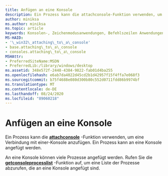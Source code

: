 ```yaml
---
title: Anfügen an eine Konsole
description: Ein Prozess kann die attachconsole-Funktion verwenden, um eine Verbindung mit einer-Konsole anzufügen. Ein Prozess kann an eine Konsole angefügt werden.
author: miniksa
ms.author: miniksa
ms.topic: article
keywords: Konsolen-, Zeichenmodusanwendungen, Befehlszeilen Anwendungen, Terminalanwendungen, Konsolen-API
MS-HAID:
- '\_win32\_attaching\_to\_a\_console'
- base.attaching\_to\_a\_console
- consoles.attaching\_to\_a\_console
MSHAttr:
- PreferredSiteName:MSDN
- PreferredLib:/library/windows/desktop
ms.assetid: 348e572f-2448-4384-9822-fab01d4ba255
ms.openlocfilehash: e6ab7da4022d45cd2b1d42957f15f4ffa7e068f3
ms.sourcegitcommit: b75f4688e080d300b80c552d0711fdd86b9974bf
ms.translationtype: MT
ms.contentlocale: de-DE
ms.lasthandoff: 08/24/2020
ms.locfileid: "89060218"
---
```

# <a name="attaching-to-a-console"></a>Anfügen an eine Konsole


Ein Prozess kann die [**attachconsole**](attachconsole.md) -Funktion verwenden, um eine Verbindung mit einer-Konsole anzufügen. Ein Prozess kann an eine Konsole angefügt werden.

An eine Konsole können viele Prozesse angefügt werden. Rufen Sie die [**getconsoleprocesslist**](getconsoleprocesslist.md) -Funktion auf, um eine Liste der Prozesse abzurufen, die an eine Konsole angefügt sind.

 

 




